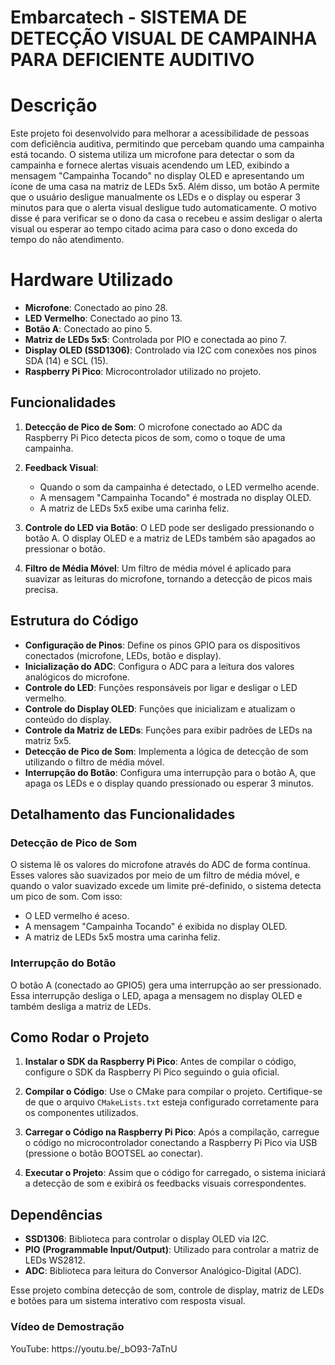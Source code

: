 <h1>Embarcatech - SISTEMA DE DETECÇÃO VISUAL DE CAMPAINHA PARA DEFICIENTE 
AUDITIVO</h1>

   # Descrição
   <p>Este projeto foi desenvolvido para melhorar a acessibilidade de pessoas 
com deficiência auditiva, permitindo que percebam quando uma campainha está 
tocando. O sistema utiliza um microfone para detectar o som da campainha e 
fornece alertas visuais acendendo um LED, exibindo a mensagem "Campainha 
Tocando" no display OLED e apresentando um ícone de uma casa na matriz de 
LEDs 5x5. Além disso, um botão A permite que o usuário desligue manualmente 
os LEDs e o display ou esperar 3 minutos para que o alerta visual desligue tudo 
automaticamente. O motivo disse é para verificar se o dono da casa o recebeu 
e assim desligar o alerta visual ou esperar ao tempo citado acima para caso o 
dono exceda do tempo do não atendimento.</p>

   # Hardware Utilizado

- **Microfone**: Conectado ao pino 28.
- **LED Vermelho**: Conectado ao pino 13.
- **Botão A**: Conectado ao pino 5.
- **Matriz de LEDs 5x5**: Controlada por PIO e conectada ao pino 7.
- **Display OLED (SSD1306)**: Controlado via I2C com conexões nos pinos SDA (14) e SCL (15).
- **Raspberry Pi Pico**: Microcontrolador utilizado no projeto.

## Funcionalidades

1. **Detecção de Pico de Som**: O microfone conectado ao ADC da Raspberry Pi Pico detecta picos de som, como o toque de uma campainha.
   
2. **Feedback Visual**:
   - Quando o som da campainha é detectado, o LED vermelho acende.
   - A mensagem "Campainha Tocando" é mostrada no display OLED.
   - A matriz de LEDs 5x5 exibe uma carinha feliz.

3. **Controle do LED via Botão**: O LED pode ser desligado pressionando o botão A. O display OLED e a matriz de LEDs também são apagados ao pressionar o botão.

4. **Filtro de Média Móvel**: Um filtro de média móvel é aplicado para suavizar as leituras do microfone, tornando a detecção de picos mais precisa.

## Estrutura do Código

- **Configuração de Pinos**: Define os pinos GPIO para os dispositivos conectados (microfone, LEDs, botão e display).
- **Inicialização do ADC**: Configura o ADC para a leitura dos valores analógicos do microfone.
- **Controle do LED**: Funções responsáveis por ligar e desligar o LED vermelho.
- **Controle do Display OLED**: Funções que inicializam e atualizam o conteúdo do display.
- **Controle da Matriz de LEDs**: Funções para exibir padrões de LEDs na matriz 5x5.
- **Detecção de Pico de Som**: Implementa a lógica de detecção de som utilizando o filtro de média móvel.
- **Interrupção do Botão**: Configura uma interrupção para o botão A, que apaga os LEDs e o display quando pressionado ou esperar 3 minutos.

## Detalhamento das Funcionalidades

### Detecção de Pico de Som
O sistema lê os valores do microfone através do ADC de forma contínua. Esses valores são suavizados por meio de um filtro de média móvel, e quando o valor suavizado excede um limite pré-definido, o sistema detecta um pico de som. Com isso:

- O LED vermelho é aceso.
- A mensagem "Campainha Tocando" é exibida no display OLED.
- A matriz de LEDs 5x5 mostra uma carinha feliz.

### Interrupção do Botão
O botão A (conectado ao GPIO5) gera uma interrupção ao ser pressionado. Essa interrupção desliga o LED, apaga a mensagem no display OLED e também desliga a matriz de LEDs.

## Como Rodar o Projeto

1. **Instalar o SDK da Raspberry Pi Pico**: Antes de compilar o código, configure o SDK da Raspberry Pi Pico seguindo o guia oficial.
   
2. **Compilar o Código**: Use o CMake para compilar o projeto. Certifique-se de que o arquivo `CMakeLists.txt` esteja configurado corretamente para os componentes utilizados.

3. **Carregar o Código na Raspberry Pi Pico**: Após a compilação, carregue o código no microcontrolador conectando a Raspberry Pi Pico via USB (pressione o botão BOOTSEL ao conectar).

4. **Executar o Projeto**: Assim que o código for carregado, o sistema iniciará a detecção de som e exibirá os feedbacks visuais correspondentes.

## Dependências

- **SSD1306**: Biblioteca para controlar o display OLED via I2C.
- **PIO (Programmable Input/Output)**: Utilizado para controlar a matriz de LEDs WS2812.
- **ADC**: Biblioteca para leitura do Conversor Analógico-Digital (ADC).

Esse projeto combina detecção de som, controle de display, matriz de LEDs e botões para um sistema interativo com resposta visual.
<h3>Vídeo de Demostração</h3>
<p>YouTube: https://youtu.be/_bO93-7aTnU</p>
